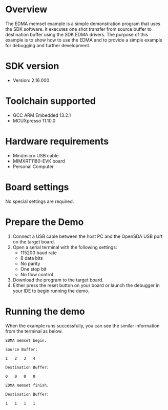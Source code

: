 Overview
========
The EDMA memset example is a simple demonstration program that uses the SDK software.
It executes one shot transfer from source buffer to destination buffer using the SDK EDMA drivers.
The purpose of this example is to show how to use the EDMA and to provide a simple example for
debugging and further development.

SDK version
===========
- Version: 2.16.000

Toolchain supported
===================
- GCC ARM Embedded  13.2.1
- MCUXpresso  11.10.0

Hardware requirements
=====================
- Mini/micro USB cable
- MIMXRT1180-EVK board
- Personal Computer

Board settings
==============
No special settings are required.

Prepare the Demo
================
1.  Connect a USB cable between the host PC and the OpenSDA USB port on the target board. 
2.  Open a serial terminal with the following settings:
    - 115200 baud rate
    - 8 data bits
    - No parity
    - One stop bit
    - No flow control
3.  Download the program to the target board.
4.  Either press the reset button on your board or launch the debugger in your IDE to begin running the demo.

Running the demo
================
When the example runs successfully, you can see the similar information from the terminal as below.
~~~~~~~~~~~~~~~~~~~~~~~~~~~~~~~~~~~~~~~~~~~~~~~
EDMA memset begin.

Source Buffer:

1	2	3	4	

Destination Buffer:

0	0	0	0	

EDMA memset finish.

Destination Buffer:

1	1	1	1
~~~~~~~~~~~~~~~~~~~~~~~~~~~~~~~~~~~~~~~~~~~~~~~

